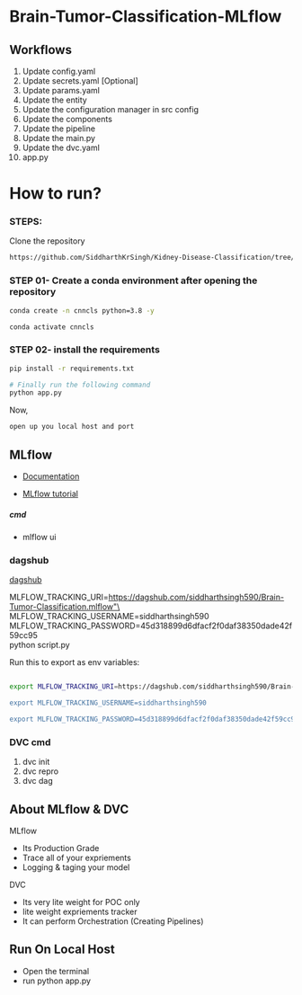 # Brain-Tumor-Classification-MLflow


## Workflows

1. Update config.yaml
2. Update secrets.yaml [Optional]
3. Update params.yaml
4. Update the entity
5. Update the configuration manager in src config
6. Update the components
7. Update the pipeline 
8. Update the main.py
9. Update the dvc.yaml
10. app.py

# How to run?
### STEPS:

Clone the repository

```bash
https://github.com/SiddharthKrSingh/Kidney-Disease-Classification/tree/main
```
### STEP 01- Create a conda environment after opening the repository

```bash
conda create -n cnncls python=3.8 -y
```

```bash
conda activate cnncls
```


### STEP 02- install the requirements
```bash
pip install -r requirements.txt
```

```bash
# Finally run the following command
python app.py
```

Now,
```bash
open up you local host and port
```






## MLflow

- [Documentation](https://mlflow.org/docs/latest/index.html)

- [MLflow tutorial](https://youtu.be/qdcHHrsXA48?si=bD5vDS60akNphkem)

##### cmd
- mlflow ui

### dagshub
[dagshub](https://dagshub.com/)

MLFLOW_TRACKING_URI=https://dagshub.com/siddharthsingh590/Brain-Tumor-Classification.mlflow"\
MLFLOW_TRACKING_USERNAME=siddharthsingh590 \
MLFLOW_TRACKING_PASSWORD=45d318899d6dfacf2f0daf38350dade42f59cc95 \
python script.py

Run this to export as env variables:

```bash

export MLFLOW_TRACKING_URI=https://dagshub.com/siddharthsingh590/Brain-Tumor-Classification.mlflow"

export MLFLOW_TRACKING_USERNAME=siddharthsingh590

export MLFLOW_TRACKING_PASSWORD=45d318899d6dfacf2f0daf38350dade42f59cc95

```

### DVC cmd

1. dvc init
2. dvc repro
3. dvc dag


## About MLflow & DVC

MLflow

 - Its Production Grade
 - Trace all of your expriements
 - Logging & taging your model


DVC 

 - Its very lite weight for POC only
 - lite weight expriements tracker
 - It can perform Orchestration (Creating Pipelines)


## Run On Local Host
  - Open the terminal
  - run python app.py
